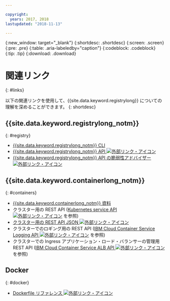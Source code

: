 ```yaml
---

copyright:
  years: 2017, 2018
lastupdated: "2018-11-13"

---
```


{:new_window: target="_blank"}
{:shortdesc: .shortdesc}
{:screen: .screen}
{:pre: .pre}
{:table: .aria-labeledby="caption"}
{:codeblock: .codeblock}
{:tip: .tip}
{:download: .download}

# 関連リンク
{: #links}

以下の関連リンクを使用して、{{site.data.keyword.registrylong}} についての理解を深めることができます。
{: shortdesc}

## {{site.data.keyword.registrylong_notm}}
{: #registry}

- [{{site.data.keyword.registrylong_notm}} CLI](/docs/services/Registry/registry_cli.html)
- [{{site.data.keyword.registrylong_notm}} API ![外部リンク・アイコン](../../icons/launch-glyph.svg "外部リンク・アイコン")](https://console.bluemix.net/apidocs/container-registry)
- [{{site.data.keyword.registrylong_notm}} API の脆弱性アドバイザー![外部リンク・アイコン](../../icons/launch-glyph.svg "外部リンク・アイコン")](https://console.bluemix.net/apidocs/container-registry/va)

## {{site.data.keyword.containerlong_notm}}
{: #containers}

- [{{site.data.keyword.containerlong_notm}} 資料](/docs/containers/container_index.html#container_index)
- クラスター用の REST API ([Kubernetes service API ![外部リンク・アイコン](../../icons/launch-glyph.svg "外部リンク・アイコン")](https://containers.bluemix.net/swagger-api/) を参照)
- [クラスター用の REST API JSON ![外部リンク・アイコン](../../icons/launch-glyph.svg "外部リンク・アイコン")](https://containers.bluemix.net/swagger-api/swagger.json)
- クラスターでのロギング用の REST API ([IBM Cloud Container Service Logging API ![外部リンク・アイコン](../../icons/launch-glyph.svg "外部リンク・アイコン")](https://us-south.containers.bluemix.net/swagger-logging/) を参照)
- クラスターでの Ingress アプリケーション・ロード・バランサーの管理用 REST API ([IBM Cloud Container Service ALB API ![外部リンク・アイコン](../../icons/launch-glyph.svg "外部リンク・アイコン")](https://us-south.containers.bluemix.net/swagger-alb-api/) を参照)

## Docker
{: #docker}

- [Dockerfile リファレンス ![外部リンク・アイコン](../../icons/launch-glyph.svg "外部リンク・アイコン")](https://docs.docker.com/engine/reference/builder/)
